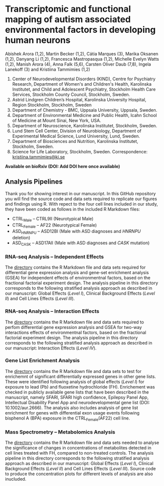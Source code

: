 # Transcriptomic and functional mapping of autism associated environmental factors in developing human neurons
Abishek Arora (1,2), Martin Becker (1,2), Cátia Marques (3), Marika Oksanen (1,2), Danyang Li (1,2), Francesca Mastropasqua (1,2), Michelle Evelyn Watts (1,2), Manish Arora (4), Anna Falk (5,6), Carsten Oliver Daub (7,8), Ingela Lanekoff (3) and Kristiina Tammimies (1,2)

1.	Center of Neurodevelopmental Disorders (KIND), Centre for Psychiatry Research, Department of Women's and Children's Health, Karolinska Institutet, and Child and Adolescent Psychiatry, Stockholm Health Care Services, Stockholm County Council, Stockholm, Sweden.
2.	Astrid Lindgren Children’s Hospital, Karolinska University Hospital, Region Stockholm, Stockholm, Sweden 
3.	Department of Chemistry - BMC, Uppsala University, Uppsala, Sweden. 
4.	Department of Environmental Medicine and Public Health, Icahn School of Medicine at Mount Sinai, New York, USA. 
5.	Department of Neuroscience, Karolinska Institutet, Stockholm, Sweden. 
6.	Lund Stem Cell Center, Division of Neurobiology, Department of Experimental Medical Science, Lund University, Lund, Sweden. 
7.	Department of Biosciences and Nutrition, Karolinska Institutet, Stockholm, Sweden. 
8.	Science for Life Laboratory, Stockholm, Sweden.
Correspondence: [kristiina.tammimies@ki.se](mailto:kristiina.tammimies@ki.se)

**Available on bioRxiv (DOI: Add DOI here once available)**

## Analysis Pipelines

Thank you for showing interest in our manuscript. In this GitHub repository you will find the source code and data sets required to replicate our figures and findings using R. With repect to the four cell lines included in our study, they have been coded as follows in the included R Markdown files:

- CTRL<sub>Male</sub> – CTRL9II (Neurotypical Male)
- CTRL<sub>Female</sub> – AF22 (Neurotypical Female)
- ASD<sub>HNRNPU</sub> – ASD12BI (Male with ASD diagnoses and *HNRNPU* deletion)
- ASD<sub>CASK</sub> – ASD17AII (Male with ASD diagnoses and *CASK* mutation)

### RNA-seq Analysis – Independent Effects

The [directory](RNAseq_Analysis_Levels_I_II_III) contains the R Markdown file and data sets required for differential gene expression analysis and gene-set enrichment analysis (GSEA) for independent effects of environmentnal factors, based on the fractional factorial experiment design. The analysis pipeline in this directory corresponds to the following stratified analysis approach as described in our manuscript: Global Effects (*Level I*), Clinical Background Effects (*Level II*) and Cell Lines Effects (*Level III*).

### RNA-seq Analysis – Interaction Effects
The [directory](RNAseq_Analysis_Level_IV) contains the R Markdown file and data sets required to perfom differential gene expression analysis and GSEA for two-way interactions effects of environmentnal factors, based on the fractional factorial experiment design. The analysis pipeline in this directory corresponds to the following stratified analysis approach as described in our manuscript: Interaction Effects (*Level IV*).

### Gene List Enrichment Analysis
The [directory](Gene_List_Enrichment) contains the R Markdown file and data sets to test for enrichemnt of significant differentially expressed genes in other gene lists. These were identified following analysis of global effects (*Level I*) for exposure to lead (Pb) and fluoxetine hydrochloride (FH). Enrichement was checked in publicly available gene lists that have been described in the manuscript, namely SFARI, SFARI high confidence, Epilepsy Panel App, Intellectual Disability Panel App and neurodevelopmental gene list (DOI: 10.1002/aur.2666). The analysis also includes analysis of gene list enrichment for genes with differential exon usage events following bisphenol A (BPA) exposure in the CTRL<sub>Female</sub>(AF22) cell line.

### Mass Spectrometry – Metabolomics Analysis
The [directory](Metabolomics_Analysis) contains the R Markdown file and data sets needed to analyse the significance of changes in concentrations of metabolites detected in cell lines treated with FH, compared to non-treated controls. The analysis pipeline in this directory corresponds to the following stratified analysis approach as described in our manuscript: Global Effects (*Level I*), Clinical Background Effects (*Level II*) and Cell Lines Effects (*Level III*). Source code to produce the concentration plots for different levels of analysis are also inucluded.

